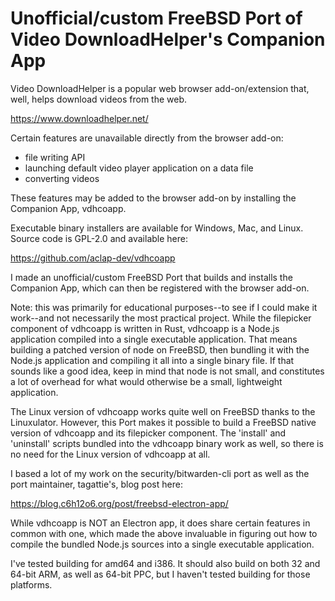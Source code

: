 # Unofficial/custom FreeBSD Port of Video DownloadHelper's Companion App

Video DownloadHelper is a popular web browser add-on/extension that, well, helps download videos from the web.

https://www.downloadhelper.net/

Certain features are unavailable directly from the browser add-on:

- file writing API
- launching default video player application on a data file
- converting videos

These features may be added to the browser add-on by installing the Companion App, vdhcoapp.

Executable binary installers are available for Windows, Mac, and Linux. Source code is GPL-2.0 and available here:

https://github.com/aclap-dev/vdhcoapp

I made an unofficial/custom FreeBSD Port that builds and installs the Companion App, which can then be registered with the browser add-on.

Note: this was primarily for educational purposes--to see if I could make it work--and not necessarily the most practical project. While the filepicker component of vdhcoapp is written in Rust, vdhcoapp is a Node.js application compiled into a single executable application. That means building a patched version of node on FreeBSD, then bundling it with the Node.js application and compiling it all into a single binary file. If that sounds like a good idea, keep in mind that node is not small, and constitutes a lot of overhead for what would otherwise be a small, lightweight application.

The Linux version of vdhcoapp works quite well on FreeBSD thanks to the Linuxulator. However, this Port makes it possible to build a FreeBSD native version of vdhcoapp and its filepicker component. The 'install' and 'uninstall' scripts bundled into the vdhcoapp binary work as well, so there is no need for the Linux version of vdhcoapp at all.

I based a lot of my work on the security/bitwarden-cli port as well as the port maintainer, tagattie's, blog post here:

https://blog.c6h12o6.org/post/freebsd-electron-app/

While vdhcoapp is NOT an Electron app, it does share certain features in common with one, which made the above invaluable in figuring out how to compile the bundled Node.js sources into a single executable application.

I've tested building for amd64 and i386. It should also build on both 32 and 64-bit ARM, as well as 64-bit PPC, but I haven't tested building for those platforms.
